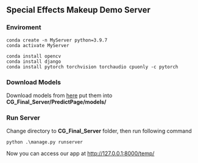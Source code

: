 <h2>Special Effects Makeup Demo Server</h2>


<h3>Enviroment</h3>

``` shell
conda create -n MyServer python=3.9.7
conda activate MyServer

conda install opencv
conda install django
conda install pytorch torchvision torchaudio cpuonly -c pytorch
```

<h3>Download Models</h3>

Download models from <a href="https://drive.google.com/drive/folders/1EbizvJtzX5zqOnCxKxSt1X_ROk19hgSL?usp=sharing">here</a>
put them into **CG_Final_Server/PredictPage/models/**


<h3>Run Server</h3>

Change directory to **CG_Final_Server** folder, then run following command

``` shell
python .\manage.py runserver
``` 
Now you can access our app at http://127.0.0.1:8000/temp/
